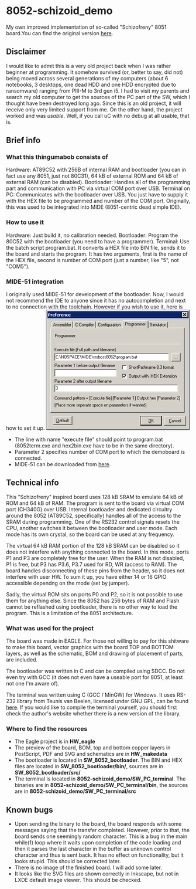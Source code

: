 # 8052-schizoid_demo
My own improved implementation of so-called "Schizofreny" 8051 board.You can find the original version [here](http://www.bezstarosti.cz/jungle/schizofreny/schizofreny.htm). 

## Disclaimer
I would like to admit this is a very old project back when I was rather beginner at programming. It somehow survived (or, better to say, did not) being moved across several generations of my computers (about 6 notebooks, 3 desktops, one dead HDD and one HDD encrypted due to ransomware) ranging from PIII-M to 3rd gen i5. I had to visit my parents and search my old computer to get the sources of the PC part of the SW, which I thought have been destroyed long ago.
Since this is an old project, it will receive only very limited support from me.
On the other hand, the project worked and was *usable*. Well, if you call uC with no debug at all usable, that is.

## Brief info
### What this thingumabob consists of
Hardware: AT89C52 with 256B of internal RAM and bootloader (you can in fact use any 8051, just not 80C31), 64 kB of external ROM and 64 kB of external RAM (can be disabled).
Bootloader: Handles all of the programming part and communication with PC via virtual COM port over USB.
Terminal on PC: Communicates with the bootloader over USB. You just have to supply it with the HEX file to be programmed and number of the COM port. Originally, this was used to be integrated into MIDE (8051-centric dead simple IDE).

### How to use it
Hardware: Just build it, no calibration needed.
Bootloader: Program the 80C52 with the bootloader (you need to have a programmer).
Terminal: Use the batch script program.bat. It converts a HEX file into BIN file, sends it to the board and starts the program. It has two arguments, first is the name of the HEX file, second is number of COM port (just a number, like "5", not "COM5").

### MIDE-51 integration
I originally used MIDE-51 for development of the bootloader. Now, I would not recommend the IDE to anyone since it has no autocompletion and next to no connection with the toolchain. However if you wish to use it, here is how to set it up.
![MIDE Setting](https://github.com/MR-DOS/8052-schizoid_demo/blob/master/PICS/mide_setting.png)
* The line with name "execute file" should point to program.bat (8052term.exe and hex2bin.exe have to be in the same directory).
* Parameter 2 specifies number of COM port to which the demoboard is connected.
* MIDE-51 can be downloaded from [here](http://www.opcube.com/home.html#MIDE51).

## Technical info
This "Schizofreny" inspired board uses 128 kB SRAM to emulate 64 kB of ROM and 64 kB of RAM. The program is sent to the board via virtual COM port (CH340G) over USB. Internal bootloader and dedicated circuitry around the 8052 (AT89C52, specifically) handles all of the access to the SRAM during programming. One of the RS232 control signals resets the CPU, another switches it between the bootloader and user mode. Each mode has its own crystal, so the board can be used at any frequency.

The virtual 64 kB RAM portion of the 128 kB SRAM can be disabled so it does not interfere with anything connected to the board. In this mode, ports P1 and P3 are completely free for the user. When the RAM is not disabled, P1 is free, but P3 has P3.6, P3.7 used for RD, WR (access to RAM). The board handles disconnecting of these pins from the header, so it does not interfere with user HW.
To sum it up, you have either 14 or 16 GPIO accessible dependng on the mode (set by jumper).

Sadly, the virtual ROM sits on ports P0 and P2, so it is not possible to use them for anything else. Since the 8052 has 256 bytes of RAM and Flash cannot be reflashed using bootloader, there is no other way to load the program. This is a limitation of the 8051 architecture.

### What was used for the project
The board was made in EAGLE. For those not willing to pay for this shitware to make this board, vector graphics with the board TOP and BOTTOM layers, as well as the schematic, BOM and drawing of placement of parts, are included.

The bootloader was written in C and can be compiled using SDCC. Do not even try with GCC (it does not even have a useable port for 8051, at least not one I'm aware of).

The terminal was written using C (GCC / MinGW) for Windows. It uses RS-232 library from Teunis van Beelen, licensed under GNU GPL, can be found [here](https://www.teuniz.net/RS-232/index.html). If you would like to compile the terminal yourself, you should first check the author's website whether there is a new version of the library.

### Where to find the resources
* The Eagle project is in **HW_eagle**
* The preview of the board, BOM, top and bottom copper layers in PostScript, PDF and SVG and schematics are in **HW_makedata**
* The bootloader is located in **SW_8052_bootloader**. The BIN and HEX files are located in **SW_8052_bootloader/bin/**, sources are in **SW_8052_bootloader/src/**
* The terminal is located in **8052-schizoid_demo/SW_PC_terminal**. The binaries are in **8052-schizoid_demo/SW_PC_terminal/bin**, the sources are in **8052-schizoid_demo/SW_PC_terminal/src**

## Known bugs
* Upon sending the binary to the board, the board responds with some messages saying that the transfer completed. However, prior to that, the board sends one seemingly random character. This is a bug in the main while(1) loop where it waits upon completion of the code loading and then it parses the last character in the buffer as unknown control character and thus is sent back. It has no effect on functionality, but it looks stupid. This should be corrected later.
* There is no image of the finished board. I will add some later.
* It looks like the SVG files are shown correctly in Inkscape, but not in LXDE default image viewer. This should be checked.
